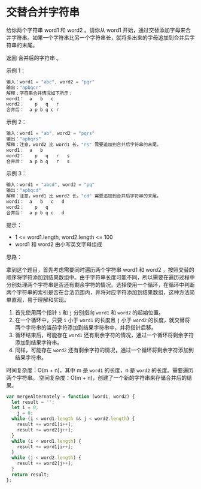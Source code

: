 # 交替合并字符串

给你两个字符串 word1 和 word2 。请你从 word1 开始，通过交替添加字母来合并字符串。如果一个字符串比另一个字符串长，就将多出来的字母追加到合并后字符串的末尾。

返回 合并后的字符串 。

示例 1：

```js
输入：word1 = "abc", word2 = "pqr"
输出："apbqcr"
解释：字符串合并情况如下所示：
word1：  a   b   c
word2：    p   q   r
合并后：  a p b q c r
```

示例 2：

```js
输入：word1 = "ab", word2 = "pqrs"
输出："apbqrs"
解释：注意，word2 比 word1 长，"rs" 需要追加到合并后字符串的末尾。
word1：  a   b
word2：    p   q   r   s
合并后：  a p b q   r   s
```

示例 3：

```js
输入：word1 = "abcd", word2 = "pq"
输出："apbqcd"
解释：注意，word1 比 word2 长，"cd" 需要追加到合并后字符串的末尾。
word1：  a   b   c   d
word2：    p   q
合并后：  a p b q c   d
```

提示：

- 1 <= word1.length, word2.length <= 100
- word1 和 word2 由小写英文字母组成

思路：

拿到这个题目，首先考虑需要同时遍历两个字符串 word1 和 word2 ，按照交替的顺序将字符添加到结果数组中。由于字符串长度可能不同，所以需要在遍历过程中分别处理两个字符串是否还有剩余字符的情况。选择使用一个循环，在循环中判断两个字符串的索引是否在合法范围内，并将对应字符添加到结果数组，这种方法简单直观，易于理解和实现。

1. 首先使用两个指针 `i` 和 `j` 分别指向 `word1` 和 `word2` 的起始位置。
2. 在一个循环中，只要 `i` 小于 `word1` 的长度且 `j` 小于 `word2` 的长度，就交替将两个字符串的当前字符添加到结果字符串中，并将指针后移。
3. 循环结束后，可能存在 `word1` 还有剩余字符的情况，通过一个循环将剩余字符添加到结果字符串。
4. 同样，可能存在 `word2` 还有剩余字符的情况，通过一个循环将剩余字符添加到结果字符串。

时间复杂度：O(m + n)，其中 m 是 `word1` 的长度，n 是 `word2` 的长度。需要遍历两个字符串。
空间复杂度：O(m + n)，创建了一个新的字符串来存储合并后的结果。

```javascript
var mergeAlternately = function (word1, word2) {
  let result = '';
  let i = 0,
    j = 0;
  while (i < word1.length && j < word2.length) {
    result += word1[i++];
    result += word2[j++];
  }
  while (i < word1.length) {
    result += word1[i++];
  }
  while (j < word2.length) {
    result += word2[j++];
  }
  return result;
};
```
